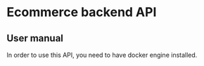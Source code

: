 # Ecommerce backend API

## User manual

In order to use this API, you need to have docker engine installed.
